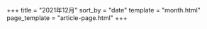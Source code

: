 +++
title = "2021年12月"
sort_by = "date"
template = "month.html"
page_template = "article-page.html"
+++
